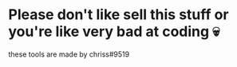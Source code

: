 # Please don't like sell this stuff or you're like very bad at coding :skull:
these tools are made by chriss#9519
